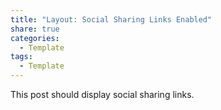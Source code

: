 ```yaml
---
title: "Layout: Social Sharing Links Enabled"
share: true
categories:
  - Template
tags:
  - Template
---
```


This post should display social sharing links.
